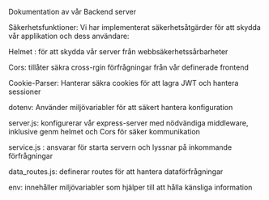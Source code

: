  Dokumentation av vår Backend server 

Säkerhetsfunktioner:
Vi har implementerat säkerhetsåtgärder för att skydda vår applikation och dess användare: 

Helmet : för att skydda vår server från webbsäkerhetssårbarheter

Cors: tillåter säkra cross-rgin förfrågningar från vår definerade frontend 

Cookie-Parser: Hanterar säkra cookies för att lagra JWT och hantera sessioner 

dotenv: Använder miljövariabler för att säkert hantera konfiguration



server.js: konfigurerar vår express-server med nödvändiga middleware, inklusive genm helmet och Cors för säker kommunikation

service.js : ansvarar för starta servern och lyssnar på inkommande förfrågningar 

data_routes.js: definerar routes för att hantera dataförfrågningar

env: innehåller miljövariabler som hjälper till att hålla känsliga information




